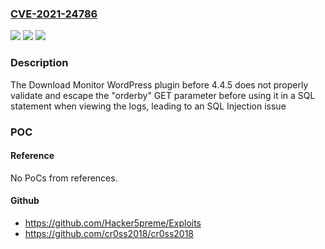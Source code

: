 ### [CVE-2021-24786](https://cve.mitre.org/cgi-bin/cvename.cgi?name=CVE-2021-24786)
![](https://img.shields.io/static/v1?label=Product&message=Download%20Monitor&color=blue)
![](https://img.shields.io/static/v1?label=Version&message=4.4.5%3C%204.4.5%20&color=brighgreen)
![](https://img.shields.io/static/v1?label=Vulnerability&message=CWE-89%20SQL%20Injection&color=brighgreen)

### Description

The Download Monitor WordPress plugin before 4.4.5 does not properly validate and escape the "orderby" GET parameter before using it in a SQL statement when viewing the logs, leading to an SQL Injection issue

### POC

#### Reference
No PoCs from references.

#### Github
- https://github.com/Hacker5preme/Exploits
- https://github.com/cr0ss2018/cr0ss2018

